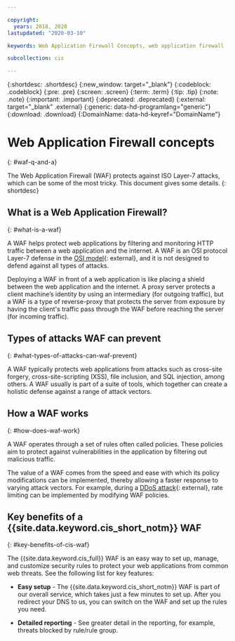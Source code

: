 ```yaml
---

copyright:
  years: 2018, 2020
lastupdated: "2020-03-10"

keywords: Web Application Firewall Concepts, web application firewall

subcollection: cis

---
```


{:shortdesc: .shortdesc}
{:new_window: target="_blank"}
{:codeblock: .codeblock}
{:pre: .pre}
{:screen: .screen}
{:term: .term}
{:tip: .tip}
{:note: .note}
{:important: .important}
{:deprecated: .deprecated}
{:external: target="_blank" .external}
{:generic: data-hd-programlang="generic"}
{:download: .download}
{:DomainName: data-hd-keyref="DomainName"}

# Web Application Firewall concepts
{: #waf-q-and-a}

The Web Application Firewall (WAF) protects against ISO Layer-7 attacks, which can be some of the most tricky. This document gives some details.
{: shortdesc}

## What is a Web Application Firewall?
{: #what-is-a-waf}

A WAF helps protect web applications by filtering and monitoring HTTP traffic between a web application and the internet. A WAF is an OSI protocol Layer-7 defense in the [OSI model](https://en.wikipedia.org/wiki/OSI_model){: external}, and it is not designed to defend against all types of attacks.

Deploying a WAF in front of a web application is like placing a shield between the web application and the internet. A proxy server protects a client machine’s identity by using an intermediary (for outgoing traffic), but a WAF is a type of reverse-proxy that protects the server from exposure by having the client's traffic pass through the WAF before reaching the server (for incoming traffic).

## Types of attacks WAF can prevent
{: #what-types-of-attacks-can-waf-prevent}

A WAF typically protects web applications from attacks such as cross-site forgery, cross-site-scripting (XSS), file inclusion, and SQL injection, among others. A WAF usually is part of a suite of tools, which together can create a holistic defense against a range of attack vectors.

## How a WAF works
{: #how-does-waf-work}

A WAF operates through a set of rules often called policies. These policies aim to protect against vulnerabilities in the application by filtering out malicious traffic.

The value of a WAF comes from the speed and ease with which its policy modifications can be implemented, thereby allowing a faster response to varying attack vectors. For example, during a [DDoS attack](https://en.wikipedia.org/wiki/Denial-of-service_attack){: external}, rate limiting can be implemented by modifying WAF policies.

## Key benefits of a {{site.data.keyword.cis_short_notm}} WAF
{: #key-benefits-of-cis-waf}

The {{site.data.keyword.cis_full}} WAF is an easy way to set up, manage, and customize security rules to protect your web applications from common web threats. See the following list for key features:

* **Easy setup** - The {{site.data.keyword.cis_short_notm}} WAF is part of our overall service, which takes just a few minutes to set up. After you redirect your DNS to us, you can switch on the WAF and set up the rules you need.

* **Detailed reporting** - See greater detail in the reporting, for example, threats blocked by rule/rule group.
